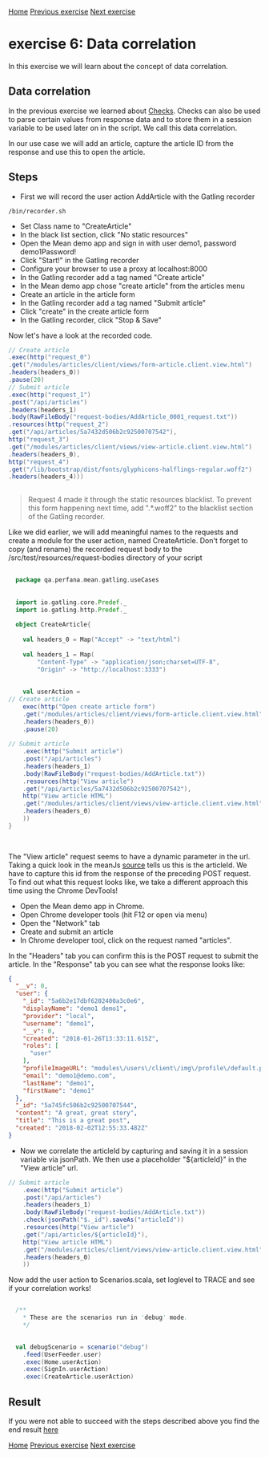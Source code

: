 [Home](index.md) 
[Previous exercise](exercise-5.md) 
[Next exercise](exercise-7.md)  

# exercise 6: Data correlation

In this exercise we will learn about the concept of data correlation.


## Data correlation

In the previous exercise we learned about [Checks](https://gatling.io/docs/current/http/http_check/). Checks can also be used to parse certain values from response data and to store them in a session variable to be used later on in the script. We call this data correlation.

In our use case we will add an article, capture the article ID from the response and use this to open the article.

## Steps
* First we will record the user action AddArticle with the Gatling recorder

```
/bin/recorder.sh
```

* Set Class name to "CreateArticle"
* In the black list section, click "No static resources"
* Open the Mean demo app and sign in with user demo1, password demo1Password! 
* Click "Start!" in the Gatling recorder
* Configure your browser to use a proxy at localhost:8000
* In the Gatling recorder add a tag named "Create article"
* In the Mean demo app chose "create article" from the articles menu
* Create an article in the article form
* In the Gatling recorder add a tag named "Submit article"
* Click "create" in the create article form
* In the Gatling recorder, click "Stop &#38; Save"

Now let's have a look at the recorded code.

```scala
// Create article
.exec(http("request_0")
.get("/modules/articles/client/views/form-article.client.view.html")
.headers(headers_0))
.pause(20)
// Submit article
.exec(http("request_1")
.post("/api/articles")
.headers(headers_1)
.body(RawFileBody("request-bodies/AddArticle_0001_request.txt"))
.resources(http("request_2")
.get("/api/articles/5a7432d506b2c92500707542"),
http("request_3")
.get("/modules/articles/client/views/view-article.client.view.html")
.headers(headers_0),
http("request_4")
.get("/lib/bootstrap/dist/fonts/glyphicons-halflings-regular.woff2")
.headers(headers_4)))
  
  ```
 
> Request 4 made it through the static resources blacklist. To prevent this form happening next time, add ".*\.woff2" to the blacklist section of the Gatling recorder.
 
Like we did earlier, we will add meaningful names to the requests and create a module for the user action, named CreateArticle. Don't forget to copy (and rename) the recorded request body to the /src/test/resources/request-bodies directory of your script

```scala
  
  package qa.perfana.mean.gatling.useCases
  
  
  import io.gatling.core.Predef._
  import io.gatling.http.Predef._
  
  object CreateArticle{
  
	val headers_0 = Map("Accept" -> "text/html")
  
	val headers_1 = Map(
		"Content-Type" -> "application/json;charset=UTF-8",
		"Origin" -> "http://localhost:3333")
  
  
    val userAction =
// Create article
    exec(http("Open create article form")
    .get("/modules/articles/client/views/form-article.client.view.html")
    .headers(headers_0))
    .pause(20)
      
// Submit article
    .exec(http("Submit article")
    .post("/api/articles")
    .headers(headers_1)
    .body(RawFileBody("request-bodies/AddArticle.txt"))
    .resources(http("View article")
    .get("/api/articles/5a7432d506b2c92500707542"),
    http("View article HTML")
    .get("/modules/articles/client/views/view-article.client.view.html")
    .headers(headers_0)
    ))
}
  
  
```

The "View article" request seems to have a dynamic parameter in the url. Taking a quick look in the meanJs [source](https://github.com/meanjs/mean/blob/master/modules/articles/server/routes/articles.server.routes.js) tells us this is the articleId. We have to capture this id from the response of the preceding POST request. To find out what this request looks like, we take a different approach this time using the Chrome DevTools!

* Open the Mean demo app in Chrome.
* Open Chrome developer tools (hit F12 or open via menu)
* Open the "Network" tab
* Create and submit an article 
* In Chrome developer tool, click on the request named "articles". 

In the "Headers" tab you can confirm this is the POST request to submit the article. In the "Response" tab you can see what the response looks like:

```json
{
  "__v": 0,
  "user": {
    "_id": "5a6b2e17dbf6202400a3c0e6",
    "displayName": "demo1 demo1",
    "provider": "local",
    "username": "demo1",
    "__v": 0,
    "created": "2018-01-26T13:33:11.615Z",
    "roles": [
      "user"
    ],
    "profileImageURL": "modules\/users\/client\/img\/profile\/default.png",
    "email": "demo1@demo.com",
    "lastName": "demo1",
    "firstName": "demo1"
  },
  "_id": "5a745fc506b2c92500707544",
  "content": "A great, great story",
  "title": "This is a great post",
  "created": "2018-02-02T12:55:33.482Z"
}  

```

* Now we correlate the articleId by capturing and saving it in a session variable via jsonPath. We then use a placeholder "${articleId}" in the "View article" url.

```scala
// Submit article
    .exec(http("Submit article")
    .post("/api/articles")
    .headers(headers_1)
    .body(RawFileBody("request-bodies/AddArticle.txt"))
    .check(jsonPath("$._id").saveAs("articleId"))
    .resources(http("View article")
    .get("/api/articles/${articleId}"),
    http("View article HTML")
    .get("/modules/articles/client/views/view-article.client.view.html")
    .headers(headers_0)
    ))


```


Now add the user action to Scenarios.scala, set loglevel to TRACE and see if your correlation works!

  
```scala

  /**
    * These are the scenarios run in 'debug' mode.
    */
     

  val debugScenario = scenario("debug")
    .feed(UserFeeder.user)
    .exec(Home.userAction)
    .exec(SignIn.userAction)
    .exec(CreateArticle.userAction)

``` 




## Result

If you were not able to succeed with the steps described above you find the end result [here](https://github.com/perfana/perfana-gatling-workshop/tree/workshop/exercise-6)  


[Home](index.md) 
[Previous exercise](exercise-5.md) 
[Next exercise](exercise-7.md)  


  
